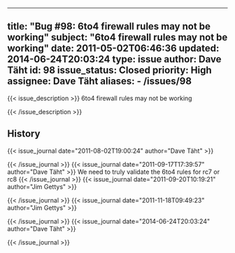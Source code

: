 
---
title: "Bug #98: 6to4 firewall rules may not be working"
subject: "6to4 firewall rules may not be working"
date: 2011-05-02T06:46:36
updated: 2014-06-24T20:03:24
type: issue
author: Dave Täht
id: 98
issue_status: Closed
priority: High
assignee: Dave Täht
aliases:
    - /issues/98
---

{{< issue_description >}}
6to4 firewall rules may not be working


{{< /issue_description >}}

## History
{{< issue_journal date="2011-08-02T19:00:24" author="Dave Täht" >}}

{{< /issue_journal >}}
{{< issue_journal date="2011-09-17T17:39:57" author="Dave Täht" >}}
We need to truly validate the 6to4 rules for rc7 or rc8
{{< /issue_journal >}}
{{< issue_journal date="2011-09-20T10:19:21" author="Jim Gettys" >}}

{{< /issue_journal >}}
{{< issue_journal date="2011-11-18T09:49:23" author="Jim Gettys" >}}

{{< /issue_journal >}}
{{< issue_journal date="2014-06-24T20:03:24" author="Dave Täht" >}}

{{< /issue_journal >}}

